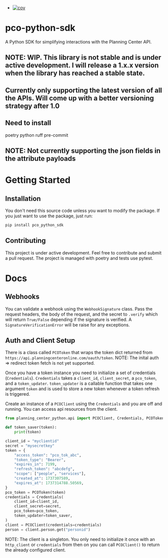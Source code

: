 <!-- README.md -->
+ [![cov](https://andy-goellner.github.io/<repo>/badges/coverage.svg)](https://github.com/andy-goellner/pco-python-sdk/actions)

# pco-python-sdk
A Python SDK for simplifying interactions with the Planning Center API.


## NOTE: WIP. This library is not stable and is under active development. I will release a 1.x.x version when the library has reached a stable state.

## Currently only supporting the latest version of all the APIs. Will come up with a better versioning strategy after 1.0

## Need to install
poetry
python
ruff
pre-commit

## NOTE: Not currently supporting the json fields in the attribute payloads

# Getting Started

## Installation

You don't need this source code unless you want to modify the package. If you just
want to use the package, just run:

```sh
pip install pco_python_sdk
```

## Contributing

This project is under active development. Feel free to contribute and submit a pull request. The project is managed with poetry and tests use pytest.

# Docs

## Webhooks

You can validate a webhook using the `WebhookSignature` class. Pass the request headers, the body of the request, and the secret to `.verify` which will return `True/False` depending if the signature is verified. A `SignatureVerificationError` will be raise for any exceptions.


## Auth and Client Setup

There is a class called `PCOToken` that wraps the token dict returned from `https://api.planningcenteronline.com/oauth/token`. NOTE: The inital auth => redirect token fetch is not yet supported.

Once you have a token instance you need to initialize a set of credentials (`Credentials`). `Credentials` takes a `client_id`, `client_secret`, a `pco_token`, and a `token_updater`. `token_updater` is a callable function that takes one argument `token` and is used to store a new token whenever a token refresh is triggered.

Create an instance of a `PCOClient` using the `Credentials` and you are off and running. You can access api resources from the client.

```python
from planning_center_python.api import PCOClient, Credentials, PCOToken

def token_saver(token):
    print(token)

client_id = "myclientid"
secret = "mysecretkey"
token = {
    "access_token": "pco_tok_abc",
    "token_type": "Bearer",
    "expires_in": 7199,
    "refresh_token": "abcdefg",
    "scope": ["people", "services"],
    "created_at": 1737307589,
    "expires_at": 1737314788.50569,
}
pco_token = PCOToken(token)
credentials = Credentials(
    client_id=client_id,
    client_secret=secret,
    pco_token=pco_token,
    token_updater=token_saver,
)
client = PCOClient(credentials=credentials)
person = client.person.get("personid")
```

NOTE: The client is a singleton. You only need to initialize it once with an `http_client` or `credentials` from then on you can call `PCOClient()` to return the already configured client.
